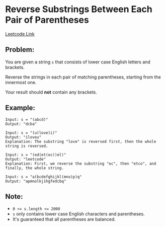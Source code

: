
# Reverse Substrings Between Each Pair of Parentheses
[Leetcode Link](https://leetcode.com/problems/reverse-substrings-between-each-pair-of-parentheses/)

## Problem:

You are given a string `s` that consists of lower case English letters and brackets. 

Reverse the strings in each pair of matching parentheses, starting from the innermost one.

Your result should **not** contain any brackets.

## Example:

```
Input: s = "(abcd)"
Output: "dcba"
```
```
Input: s = "(u(love)i)"
Output: "iloveu"
Explanation: The substring "love" is reversed first, then the whole string is reversed.
```
```
Input: s = "(ed(et(oc))el)"
Output: "leetcode"
Explanation: First, we reverse the substring "oc", then "etco", and finally, the whole string.
```
```
Input: s = "a(bcdefghijkl(mno)p)q"
Output: "apmnolkjihgfedcbq"
```

## Note:

- `0 <= s.length <= 2000`
- `s` only contains lower case English characters and parentheses.
- It's guaranteed that all parentheses are balanced.